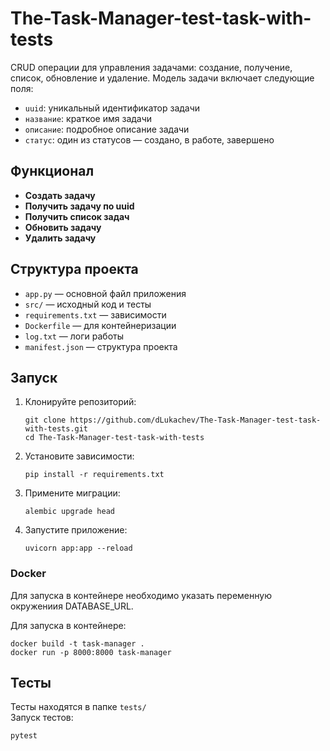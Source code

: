 # The-Task-Manager-test-task-with-tests

CRUD операции для управления задачами: создание, получение, список, обновление и удаление. Модель задачи включает следующие поля:
- `uuid`: уникальный идентификатор задачи
- `название`: краткое имя задачи
- `описание`: подробное описание задачи
- `статус`: один из статусов — создано, в работе, завершено

## Функционал

- **Создать задачу**  
- **Получить задачу по uuid**  
- **Получить список задач**  
- **Обновить задачу**  
- **Удалить задачу**

## Структура проекта

- `app.py` — основной файл приложения
- `src/` — исходный код и тесты
- `requirements.txt` — зависимости
- `Dockerfile` — для контейнеризации
- `log.txt` — логи работы
- `manifest.json` — структура проекта

## Запуск

1. Клонируйте репозиторий:
   ```
   git clone https://github.com/dLukachev/The-Task-Manager-test-task-with-tests.git
   cd The-Task-Manager-test-task-with-tests
   ```
2. Установите зависимости:
   ```
   pip install -r requirements.txt
   ```

3. Примените миграции:
    ```
    alembic upgrade head
    ```

3. Запустите приложение:
   ```
   uvicorn app:app --reload
   ```

### Docker

Для запуска в контейнере необходимо указать переменную окружениия DATABASE_URL.

Для запуска в контейнере:
```
docker build -t task-manager .
docker run -p 8000:8000 task-manager
```

## Тесты

Тесты находятся в папке `tests/`  
Запуск тестов:
```
pytest
```